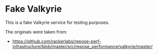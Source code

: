 # Fake Valkyrie
This is a fake Valkyrie service for testing purposes.

The originals were taken from:

 * https://github.com/rackerlabs/repose-perf-infrastructure/blob/master/src/repose_performance/valkyrie/master/

